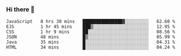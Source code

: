 ### Hi there 👋

<!--START_SECTION:waka-->

```text
JavaScript   8 hrs 30 mins   ███████████████▓░░░░░░░░░   62.60 %
EJS          1 hr 45 mins    ███▒░░░░░░░░░░░░░░░░░░░░░   12.95 %
CSS          1 hr 9 mins     ██░░░░░░░░░░░░░░░░░░░░░░░   08.56 %
JSON         48 mins         █▒░░░░░░░░░░░░░░░░░░░░░░░   05.99 %
Java         35 mins         █░░░░░░░░░░░░░░░░░░░░░░░░   04.31 %
HTML         34 mins         █░░░░░░░░░░░░░░░░░░░░░░░░   04.24 %
```

<!--END_SECTION:waka-->
<!--
**Boombag0607/Boombag0607** is a ✨ _special_ ✨ repository because its `README.md` (this file) appears on your GitHub profile.

Here are some ideas to get you started:

- 🔭 I’m currently working on ...
- 🌱 I’m currently learning ...
- 👯 I’m looking to collaborate on ...
- 🤔 I’m looking for help with ...
- 💬 Ask me about ...
- 📫 How to reach me: ...
- 😄 Pronouns: ...
- ⚡ Fun fact: ...
-->
